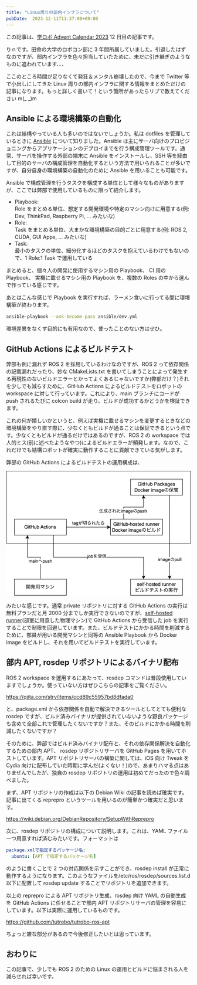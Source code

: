 ```yaml
---
title: "Linux周りの部内インフラについて"
pubDate:  2023-12-11T11:37:00+09:00
---
```


この記事は、[学ロボ Advent Calendar 2023](https://adventar.org/calendars/8926) 12 日目の記事です。

りｎです。田舎の大学のロボコン部に 3 年間所属していました。引退したはずなのですが、部内インフラを色々担当していたために、未だに引き継ぎのようなものに追われています、、、

ここのところ時間が足りなくて発狂＆メンタル崩壊したので、今まで Twitter 等で小出しにしてきた Linux 周りの部内インフラに関する情報をまとめただけの記事になります。もっと詳しく書いて！という箇所があったらリプで教えてください m(\_ \_)m

## Ansible による環境構築の自動化

これは結構やっている人も多いのではないでしょうか。私は dotfiles を管理しているときに [Ansible](https://www.ansible.com/) について知りました。Ansible は主にサーバ向けのプロビジョニングからアプリケーションのデプロイまでを行う構成管理ツールです。通常、サーバを操作する外部の端末に Ansible をインストールし、SSH 等を経由して目的のサーバの構成管理を自動化するという方法で用いられることが多いですが、自分自身の環境構築の自動化のために Ansible を用いることも可能です。

Ansible で構成管理を行うタスクを構成する単位として様々なものがありますが、ここでは弊部で使用しているものに限って紹介します。

- Playbook: \
  Role をまとめる単位、想定する開発環境や特定のマシン向けに用意する(例: Dev, ThinkPad, Raspberry Pi, … みたいな)
- Role: \
  Task をまとめる単位、大まかな環境構築の目的ごとに用意する(例: ROS 2, CUDA, GUI Apps, … みたいな)
- Task: \
  最小のタスクの単位、細分化するほどのタスクを抱えているわけでもないので、1 Role:1 Task で運用している

まとめると、個々人の開発に使用するマシン用の Playbook、 CI 用の Playbook、 実機に載せるマシン用の Playbook を、複数の Roles の中から選んで作っている感じです。

あとはこんな感じで Playbook を実行すれば、ラーメン食いに行ってる間に環境構築が終わります。

```bash
ansible-playbook --ask-become-pass ansible/dev.yml
```

環境差異をなくす目的にも有用なので、使ったことのない方はぜひ。

## GitHub Actions によるビルドテスト

弊部も例に漏れず ROS 2 を採用しているわけなのですが、ROS 2 って依存関係の記載漏れだったり、妙な CMakeLists.txt を書いてしまうことによって発生する再現性のないビルドエラーとかってよくあるじゃないですか(弊部だけ？)それを少しでも減らすために、GitHub Actions によるビルドテストをロボットの workspace に対して行っています。これにより、main ブランチにコードが push されるたびに colcon build が走り、ビルドが成功するかどうかを検証できます。

これの何が嬉しいかというと、例えば実機に載せるマシンを変更するときなどの環境構築をやり直す際に、少なくともビルドが通ることは保証できるという点です。少なくともビルドが通るだけではあるのですが、ROS 2 の workspace では人的ミス(前に述べたようなやつ)によるビルドエラーが頻発します。なので、これだけでも結構ロボットが確実に動作することに貢献できている気がします。

弊部の GitHub Actions によるビルドテストの運用構成は、

![](zu.png)

みたいな感じです。通常 private リポジトリに対する GitHub Actions の実行は無料プランだと月 2000 分までしか実行できないのですが、[self-hosted runner](https://docs.github.com/ja/actions/hosting-your-own-runners/managing-self-hosted-runners/about-self-hosted-runners)(部室に用意した物理マシン)で GitHub Actions から受信した job を実行することで制限を回避しています。また、ビルドテストにかかる時間を削減するために、部員が用いる開発マシンと同等の Ansible Playbook から Docker image をビルドし、それを用いてビルドテストを実行しています。

## 部内 APT, rosdep リポジトリによるバイナリ配布

ROS 2 workspace を運用するにあたって、rosdep コマンドは普段使用していますでしょうか。使っていない方はぜひこちらの記事をご覧ください。

https://qiita.com/strv/items/ccd89c55957bd8dfada0

と、package.xml から依存関係を自動で解決できるツールとしてとても便利な rosdep ですが、ビルド済みバイナリが提供されていないような野良パッケージも含めて全部これで管理したくないですか？また、そのビルドにかかる時間を削減したくないですか？

そのために、弊部ではビルド済みバイナリ配布と、それの依存関係解決を自動化するための部内 APT、 rosdep リポジトリサーバを GitHub Pages を用いてホストしています。APT リポジトリサーバの構築に関しては、iOS 向け Tweak を Cydia 向けに配布していた時期に学んだ(よくない！)ので、あまりハマる点はありませんでしたが、独自の rosdep リポジトリの運用は初めてだったので色々調べました。

まず、APT リポジトリの作成は以下の Debian Wiki の記事を読めば確実です。記事に出てくる reprepro というツールを用いるのが簡単かつ確実だと思います。

https://wiki.debian.org/DebianRepository/SetupWithReprepro

次に、rosdep リポジトリの構成について説明します。これは、YAML ファイル一つ用意すれば済むみたいです。フォーマットは

```yaml
package.xmlで指定するパッケージ名:
  ubuntu: [APT で指定するパッケージ名]
```

のように書くことで 2 つの対応関係を示すことができ、rosdep install が正常に動作するようになります。このようなファイルを/etc/ros/rosdep/sources.list.d 以下に配置して rosdep update することでリポジトリを追加できます。

以上の reprepro による APT リポジトリ生成、rosdep 向け YAML の自動生成を GitHub Actions に任せることで部内 APT リポジトリサーバの管理を容易にしています。以下は実際に運用しているものです。

https://github.com/tutrobo/tutrobo-ros-apt

ちょっと雑な部分があるので今後修正したいとは思っています。

## おわりに

この記事で、少しでも ROS 2 のための Linux の運用とビルドに悩まされる人を減らせれば幸いです。
